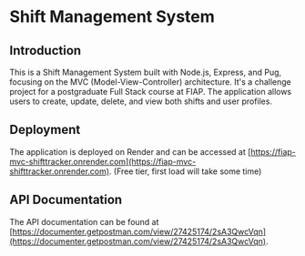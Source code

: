 # Shift Management System

## Introduction

This is a Shift Management System built with Node.js, Express, and Pug, focusing on the MVC (Model-View-Controller) architecture. It's a challenge project for a postgraduate Full Stack course at FIAP. The application allows users to create, update, delete, and view both shifts and user profiles.

## Deployment

The application is deployed on Render and can be accessed at [https://fiap-mvc-shifttracker.onrender.com](https://fiap-mvc-shifttracker.onrender.com). (Free tier, first load will take some time)

## API Documentation

The API documentation can be found at [https://documenter.getpostman.com/view/27425174/2sA3QwcVqn](https://documenter.getpostman.com/view/27425174/2sA3QwcVqn).
